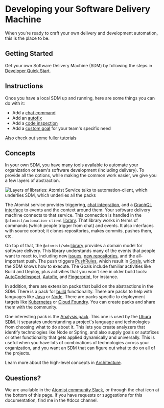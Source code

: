 # Developing your Software Delivery Machine

When you're ready to craft your own delivery and development automation, this is the place to be.

## Getting Started

Get your own Software Delivery Machine (SDM) by following the steps in [Developer Quick Start](../quick-start.md).

## Instructions

Once you have a local SDM up and running, here are some things you can do with it:

* Add a [chat command](commands.md)
* Add an [autofix](autofix.md)
* Add a [code inspection](inspect.md)
* Add a [custom goal](goal.md) for your team's specific need

Also check out some [fuller tutorials](tutorials.md)

## Concepts

In your own SDM, you have many tools available to automate your organization or team's software development (including delivery). To provide all the options, while making the common work easier, we give you a few layers of abstraction.

![Layers of libraries: Atomist Service talks to automation-client, which underlies SDM, which
underlies all the packs](img/layers-of-libs.png)

The Atomist service provides triggering, [chat integration](../user/slack.md), and a [GraphQL interface](graphql.md) to events and the context around them. Your software delivery machine connects to that service. This connection is handled in the `@atomist/automation-client` [library][npm-automationclient]. That library works in terms of commands (which people trigger from chat) and events. It also interfaces with source control; it clones repositories, makes commits, pushes them, etc.

[npm-automationclient]: https://npmjs.com/@atomist/automation-client (Automation Client library)
[npm-sdm]: https://npmjs.com/@atomist/sdm (SDM library)

On top of that, the `@atomist/sdm` [library][npm-sdm] provides a domain model for software delivery. This library understands many of the events that people want to react to, including new [issues](event.md#issues), [new repositories](event.md#repository-creation), and the all-important push. The push triggers [PushRules](set-goals.md), which result in [Goals](goal.md), which the SDM knows how to execute. The Goals include familiar activities like Build and Deploy, plus
activities that you won't see in older build tools: [AutoCodeInspect](inspect.md), [Autofix](autofix.md), and [Fingerprint](fingerprint.md), for instance.

In addition, there are extension packs that build on the abstractions in the SDM. There is a pack for [build](../pack/build.md) functionality. There are packs to help with languages like [Java](../pack/spring.md) or [Node](../pack/node.md). There are packs specific to deployment targets like [Kubernetes](../pack/kubernetes/index.md) or [Cloud Foundry](../pack/pcf.md). You can create packs and share them with the community.  

One interesting pack is the [Analysis pack](../pack/analysis.md). This one is used by the [Uhura SDM](https://github.com/atomist/uhura). It separates understanding a project's language and technologies from choosing what to do about it.
This lets you create analyzers that identify technologies like Node or Spring, and also supply goals or autofixes or other functionality that gets applied dynamically and universally. This is useful
when you have lots of combinations of technologies across your organization, and you want an SDM
that can figure out what to do on all of the projects.

Learn more about the high-level concepts in [Architecture](architecture.md).

## Questions?

We are available in the [Atomist community Slack][join], or through the chat icon at the bottom of this page. If you have requests or suggestions for this documentation, find me in the #docs channel.

[join]: https://join.atomist.com/ (Atomist community Slack)
